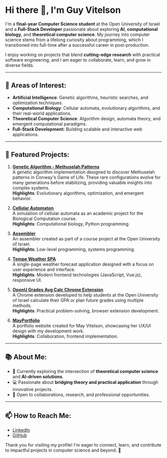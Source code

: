 # Hi there 👋, I'm Guy Vitelson

I'm a **final-year Computer Science student** at the Open University of Israel and a **Full-Stack Developer** passionate about exploring **AI**, **computational biology**, and **theoretical computer science**. My journey into computer science stems from a lifelong curiosity about programming, which I transitioned into full-time after a successful career in post-production.

I enjoy working on projects that blend **cutting-edge research** with practical software engineering, and I am eager to collaborate, learn, and grow in diverse fields.

---

## 🌟 Areas of Interest:
- **Artificial Intelligence**: Genetic algorithms, heuristic searches, and optimization techniques.
- **Computational Biology**: Cellular automata, evolutionary algorithms, and their real-world applications.
- **Theoretical Computer Science**: Algorithm design, automata theory, and emergent computational paradigms.
- **Full-Stack Development**: Building scalable and interactive web applications.

---

## 📂 Featured Projects:
1. **[Genetic Algorithm - Methuselah Patterns](https://github.com/v1t3ls0n/GeneticAlgorithm-MethuselahPatterns)**  
   A genetic algorithm implementation designed to discover Methuselah patterns in Conway's Game of Life. These rare configurations evolve for many generations before stabilizing, providing valuable insights into complex systems.  
   **Highlights**: Evolutionary algorithms, optimization, and emergent behavior.

2. **[Cellular Automaton](https://github.com/v1t3ls0n/Cellular-Automaton)**  
   A simulation of cellular automata as an academic project for the Biological Computation course.  
   **Highlights**: Computational biology, Python programming.

3. **[Assembler](https://github.com/v1t3ls0n/assembler)**  
   An assembler created as part of a course project at the Open University of Israel.  
   **Highlights**: Low-level programming, systems programming.

4. **[Tempe Weather SPA](https://github.com/v1t3ls0n/tempe-weather-spa)**  
   A single-page weather forecast application designed with a focus on user experience and interface.  
   **Highlights**: Modern frontend technologies (JavaScript, Vue.js), responsive UI.

5. **[OpenU Grades Avg Calc Chrome Extension](https://github.com/v1t3ls0n/Openu_Grades_Avg_Calc_Chrome_Browser_Extension)**  
   A Chrome extension developed to help students at the Open University of Israel calculate their GPA or plan future grades using multiple methods.  
   **Highlights**: Practical problem-solving, browser extension development.

6. **[MayPortfolio](https://github.com/v1t3ls0n/mayportfolio)**  
   A portfolio website created for May Vitelson, showcasing her UX/UI design with my development work.  
   **Highlights**: Collaboration, frontend implementation.

---

## 📚 About Me:
- 🌱 Currently exploring the intersection of **theoretical computer science** and **AI-driven solutions**.
- 💻 Passionate about **bridging theory and practical application** through innovative projects.
- 🎯 Open to collaborations, research, and professional opportunities.

---

## 📫 How to Reach Me:
- [LinkedIn](https://www.linkedin.com/in/guyvitelson/)
- [GitHub](https://github.com/v1t3ls0n)

Thank you for visiting my profile! I'm eager to connect, learn, and contribute to impactful projects in computer science and beyond. 🚀
